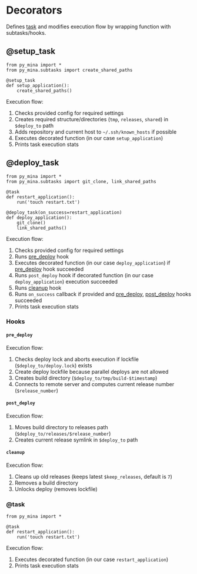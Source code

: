 # Decorators

Defines [task](tasks.md) and modifies execution flow by wrapping function with subtasks/hooks.

## @setup_task

```
from py_mina import *
from py_mina.subtasks import create_shared_paths

@setup_task
def setup_application():
	create_shared_paths()
```

Execution flow:

1. Checks provided config for required settings
2. Creates required structure/directories (`tmp`, `releases`, `shared`) in `$deploy_to` path
3. Adds repository and current host to `~/.ssh/known_hosts` if possible
4. Executes decorated function (in our case `setup_application`)
5. Prints task execution stats




## @deploy_task

```
from py_mina import *
from py_mina.subtasks import git_clone, link_shared_paths

@task
def restart_application():
	run('touch restart.txt')

@deploy_task(on_success=restart_application)
def deploy_application():
	git_clone()
	link_shared_paths()
```

Execution flow:

1. Checks provided config for required settings
2. Runs [pre_deploy](#pre_deploy) hook
3. Executes decorated function (in our case `deploy_application`) if [pre_deploy](#pre_deploy) hook succeeded 
4. Runs `post_deploy` hook if decorated function (in our case `deploy_application`) execution succeeded
5. Runs [cleanup](#cleanup) hook
6. Runs `on_success` callback if provided and [pre_deploy](#pre_deploy), [post_deploy](#post_deploy) hooks succeeded
7. Prints task execution stats

### Hooks

#### `pre_deploy`

Execution flow:

1. Checks deploy lock and aborts execution if lockfile (`$deploy_to/deploy.lock`) exists
2. Create deploy lockfile because parallel deploys are not allowed
3. Creates build directory (`$deploy_to/tmp/build-$timestamp`)
4. Connects to remote server and computes current release number (`$release_number`)

#### `post_deploy`

Execution flow:

1. Moves build directory to releases path (`$deploy_to/releases/$release_number`)
2. Creates current release symlink in `$deploy_to` path

#### `cleanup`

Execution flow:

1. Cleans up old releases (keeps latest `$keep_releases`, default is `7`)
2. Removes a build directory
3. Unlocks deploy (removes lockfile)




### @task


```
from py_mina import *

@task
def restart_application():
	run('touch restart.txt')
```

Execution flow:

1. Executes decorated function (in our case `restart_application`)
2. Prints task execution stats
